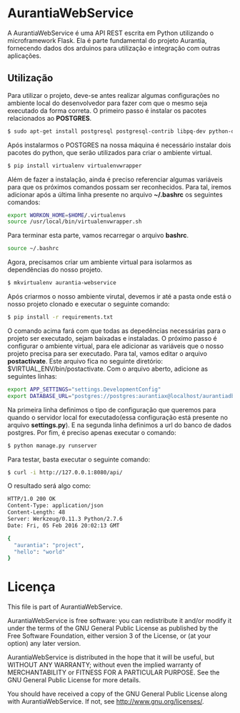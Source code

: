 # AurantiaWebService

A AurantiaWebService é uma API REST escrita em Python utilizando o microframework Flask. Ela é parte fundamental do projeto Aurantia, fornecendo dados dos arduinos para utilização e integração com outras aplicações.

## Utilização
Para utilizar o projeto, deve-se antes realizar algumas configurações no ambiente local do desenvolvedor para fazer com que o mesmo seja executado da forma correta. O primeiro passo é instalar os pacotes relacionados ao **POSTGRES**.
```sh
$ sudo apt-get install postgresql postgresql-contrib libpq-dev python-dev
```
Após instalarmos o POSTGRES na nossa máquina é necessário instalar dois pacotes do python, que serão utilizados para criar o ambiente virtual.
```sh
$ pip install virtualenv virtualenvwrapper
```
Além de fazer a instalação, ainda é preciso referenciar algumas variáveis para que os próximos comandos possam ser reconhecidos. Para tal, iremos adicionar após a última linha presente no arquivo **~/.bashrc** os seguintes comandos:
```sh
export WORKON_HOME=$HOME/.virtualenvs
source /usr/local/bin/virtualenvwrapper.sh
```
Para terminar esta parte, vamos recarregar o arquivo **bashrc**.
```sh
source ~/.bashrc
```
Agora, precisamos criar um ambiente virtual para isolarmos as dependências do nosso projeto.
```sh
$ mkvirtualenv aurantia-webservice
```
Após criarmos o nosso ambiente virutal, devemos ir até a pasta onde está o nosso projeto clonado e executar o seguinte comando:
```sh
$ pip install -r requirements.txt
```
O comando acima fará com que todas as depedências necessárias para o projeto ser executado, sejam baixadas e instaladas.
O próximo passo é configurar o ambiente virtual, para ele adicionar as variáveis que o nosso projeto precisa para ser executado. Para tal, vamos editar o arquivo **postactivate**. Este arquivo fica no seguinte diretório: $VIRTUAL_ENV/bin/postactivate. Com o arquivo aberto, adicione as seguintes linhas:
```sh
export APP_SETTINGS="settings.DevelopmentConfig"
export DATABASE_URL="postgres://postgres:aurantiax@localhost/aurantiadb"
```
Na primeira linha definimos o tipo de configuração que queremos para quando o servidor local for executado(essa configuração está presente no arquivo **settings.py**). E na segunda linha definimos a url do banco de dados postgres.
Por fim, é preciso apenas executar o comando:
```sh
$ python manage.py runserver
```
Para testar, basta executar o seguinte comando:
```sh
$ curl -i http://127.0.0.1:8080/api/
```
O resultado será algo como:
```sh
HTTP/1.0 200 OK
Content-Type: application/json
Content-Length: 48
Server: Werkzeug/0.11.3 Python/2.7.6
Date: Fri, 05 Feb 2016 20:02:13 GMT

{
  "aurantia": "project", 
  "hello": "world"
}
```

# Licença

This file is part of AurantiaWebService.

AurantiaWebService is free software: you can redistribute it and/or modify
it under the terms of the GNU General Public License as published by
the Free Software Foundation, either version 3 of the License, or
(at your option) any later version.

AurantiaWebService is distributed in the hope that it will be useful,
but WITHOUT ANY WARRANTY; without even the implied warranty of
MERCHANTABILITY or FITNESS FOR A PARTICULAR PURPOSE.  See the
GNU General Public License for more details.

You should have received a copy of the GNU General Public License
along with AurantiaWebService.  If not, see <http://www.gnu.org/licenses/>.